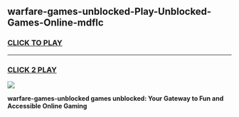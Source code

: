 
## warfare-games-unblocked-Play-Unblocked-Games-Online-mdflc
<h3>
<a href="https://premium76.site?title=warfare-games-unblocked&ref=24A">CLICK TO PLAY</a></h3>
<hr>

<h3>
<a href="https://premium76.site?title=warfare-games-unblocked&ref=24A">CLICK 2 PLAY</a>
  
</h3>

<a href="https://premium76.site?title=warfare-games-unblocked&ref=24A"><img src="https://clearcache.store/games.png"></a>


**warfare-games-unblocked games unblocked: Your Gateway to Fun and Accessible Online Gaming**
